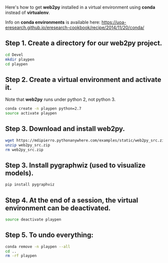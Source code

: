 <!-- 
.. title: Install web2py in a Conda Virtual Environment
.. slug: play-pen
.. date: 2017-02-21 13:01:06 UTC+10:00
.. tags: web2py, virtualenv, python, Anaconda
.. category: 
.. link: 
.. description: 
.. type: text
-->

Here's how to get **web2py** installed in a virtual environment using **conda** instead of **virtualenv**.

Info on **conda environments** is available here: 
https://uoa-eresearch.github.io/eresearch-cookbook/recipe/2014/11/20/conda/

## Step 1. Create a directory for our web2py project.
~~~sh
cd Devel
mkdir playpen
cd playpen
~~~

## Step 2. Create a virtual environment and activate it.
Note that **web2py** runs under python 2, not python 3.
~~~sh
conda create -n playpen python=2.7
source activate playpen
~~~

## Step 3. Download and install web2py.
~~~sh
wget https://mdipierro.pythonanywhere.com/examples/static/web2py_src.zip
unzip web2py_src.zip
rm web2py_src.zip
~~~

## Step 3. Install pygraphwiz (used to visualize models).
~~~sh
pip install pygraphviz
~~~

## Step 4. At the end of a session, the virtual environment can be deactivated.
~~~sh
source deactivate playpen
~~~

## Step 5. To undo everything:
~~~sh
conda remove -n playpen --all
cd ..
rm -rf playpen
~~~



